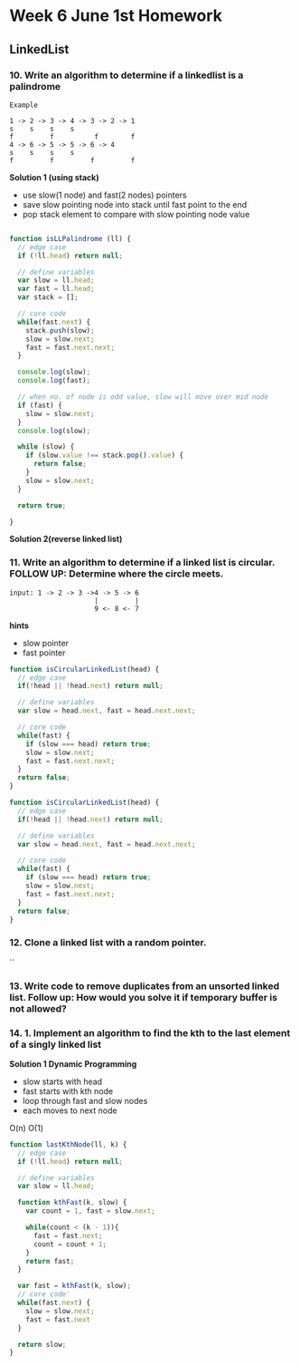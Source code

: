 # Week 6 June 1st Homework

## LinkedList

### 10. Write an algorithm to determine if a linkedlist is a palindrome

`Example`

```
1 -> 2 -> 3 -> 4 -> 3 -> 2 -> 1
s    s    s    s
f         f          f        f
4 -> 6 -> 5 -> 5 -> 6 -> 4
s    s    s    s
f         f         f         f
```

**Solution 1 (using stack)**
* use slow(1 node) and fast(2 nodes) pointers
* save slow pointing node into stack until fast point to the end
* pop stack element to compare with slow pointing node value

```javascript

function isLLPalindrome (ll) {
  // edge case
  if (!ll.head) return null;

  // define variables
  var slow = ll.head;
  var fast = ll.head;
  var stack = [];

  // core code
  while(fast.next) {
    stack.push(slow);
    slow = slow.next;
    fast = fast.next.next;
  }

  console.log(slow);
  console.log(fast);

  // when no. of node is odd value, slow will move over mid node  
  if (fast) {
    slow = slow.next;
  }
  console.log(slow);

  while (slow) {
    if (slow.value !== stack.pop().value) {
      return false;
    }
    slow = slow.next;
  }

  return true;

}
```

**Solution 2(reverse linked list)**

### 11. Write an algorithm to determine if a linked list is circular. FOLLOW UP: Determine where the circle meets.

```
input: 1 -> 2 -> 3 ->4 -> 5 -> 6
                     |         |
                     9 <- 8 <- 7
```

**hints**
* slow pointer
* fast pointer

```javascript
function isCircularLinkedList(head) {
  // edge case
  if(!head || !head.next) return null;

  // define variables
  var slow = head.next, fast = head.next.next;

  // core code
  while(fast) {
    if (slow === head) return true;
    slow = slow.next;
    fast = fast.next.next;
  }
  return false;
}

function isCircularLinkedList(head) {
  // edge case
  if(!head || !head.next) return null;

  // define variables
  var slow = head.next, fast = head.next.next;

  // core code
  while(fast) {
    if (slow === head) return true;
    slow = slow.next;
    fast = fast.next.next;
  }
  return false;
}

```


### 12. Clone a linked list with a random pointer.

``


### 13. Write code to remove duplicates from an unsorted linked list. Follow up: How would you solve it if temporary buffer is not allowed?


### 14. 1.	Implement an algorithm to find the kth to the last element of a singly linked list

**Solution 1 Dynamic Programming**
* slow starts with head
* fast starts with kth node
* loop through fast and slow nodes
* each moves to next node

O(n) O(1)

```javascript
function lastKthNode(ll, k) {
  // edge case
  if (!ll.head) return null;

  // define variables
  var slow = ll.head;

  function kthFast(k, slow) {
    var count = 1, fast = slow.next;

    while(count < (k - 1)){
      fast = fast.next;
      count = count + 1;
    }
    return fast;
  }

  var fast = kthFast(k, slow);
  // core code'
  while(fast.next) {
    slow = slow.next;
    fast = fast.next
  }

  return slow;
}
```
